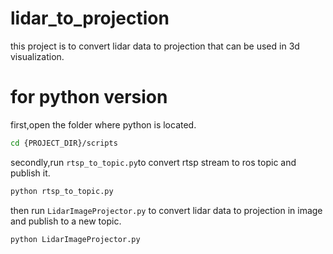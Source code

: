 # lidar_to_projection
this project is to convert lidar data to projection that can be used in 3d visualization.

# for python version
first,open the folder where python is located.
```sh
cd {PROJECT_DIR}/scripts
```
secondly,run `rtsp_to_topic.py`to convert rtsp stream to ros topic and publish it.
```sh
python rtsp_to_topic.py
```
then run `LidarImageProjector.py` to convert lidar data to projection in image and publish to a new topic.
```sh
python LidarImageProjector.py
```